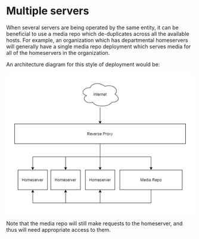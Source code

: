 # Multiple servers

When several servers are being operated by the same entity, it can be beneficial to use a media
repo which de-duplicates across all the available hosts. For example, an organization which has
departmental homeservers will generally have a single media repo deployment which serves media
for all of the homeservers in the organization.

An architecture diagram for this style of deployment would be:

![media-repo-collective.png](../img/media-repo-collective.png)

Note that the media repo will still make requests to the homeserver, and thus will need appropriate
access to them.
